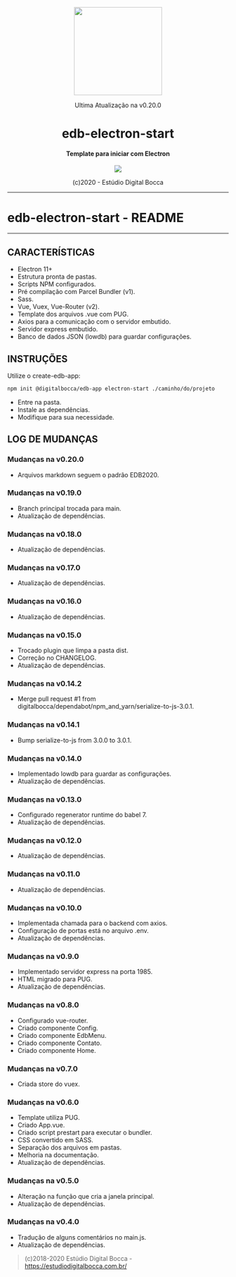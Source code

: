 <p align="center">
  <img src="https://estudiodigitalbocca.com.br/edb-logo.svg" width="200px">
  <p align="center">Ultima Atualização na v0.20.0</p>
  <h1 align="center">edb-electron-start</h1>
  <h4 align="center">
    Template para iniciar com Electron
  </h4>
  <p align="center">
    <img src="https://badgen.net/badge/version/v0.20.0/orange">
  </p>
  <p align="center">(c)2020 - Estúdio Digital Bocca</p>
</p>

---

# edb-electron-start - README

---

## CARACTERÍSTICAS

- Electron 11+
- Estrutura pronta de pastas.
- Scripts NPM configurados.
- Pré compilação com Parcel Bundler (v1).
- Sass.
- Vue, Vuex, Vue-Router (v2).
- Template dos arquivos .vue com PUG.
- Axios para a comunicação com o servidor embutido.
- Servidor express embutido.
- Banco de dados JSON (lowdb) para guardar configurações.

## INSTRUÇÕES

Utilize o create-edb-app:

```bash
npm init @digitalbocca/edb-app electron-start ./caminho/do/projeto
```

- Entre na pasta.
- Instale as dependências.
- Modifique para sua necessidade.

## LOG DE MUDANÇAS

### Mudanças na v0.20.0

- Arquivos markdown seguem o padrão EDB2020.

### Mudanças na v0.19.0

- Branch principal trocada para main.
- Atualização de dependências.

### Mudanças na v0.18.0

- Atualização de dependências.

### Mudanças na v0.17.0

- Atualização de dependências.

### Mudanças na v0.16.0

- Atualização de dependências.

### Mudanças na v0.15.0

- Trocado plugin que limpa a pasta dist.
- Correção no CHANGELOG.
- Atualização de dependências.

### Mudanças na v0.14.2

- Merge pull request #1 from digitalbocca/dependabot/npm_and_yarn/serialize-to-js-3.0.1.

### Mudanças na v0.14.1

- Bump serialize-to-js from 3.0.0 to 3.0.1.

### Mudanças na v0.14.0

- Implementado lowdb para guardar as configurações.
- Atualização de dependências.

### Mudanças na v0.13.0

- Configurado regenerator runtime do babel 7.
- Atualização de dependências.

### Mudanças na v0.12.0

- Atualização de dependências.

### Mudanças na v0.11.0

- Atualização de dependências.

### Mudanças na v0.10.0

- Implementada chamada para o backend com axios.
- Configuração de portas está no arquivo .env.
- Atualização de dependências.

### Mudanças na v0.9.0

- Implementado servidor express na porta 1985.
- HTML migrado para PUG.
- Atualização de dependências.

### Mudanças na v0.8.0

- Configurado vue-router.
- Criado componente Config.
- Criado componente EdbMenu.
- Criado componente Contato.
- Criado componente Home.

### Mudanças na v0.7.0

- Criada store do vuex.

### Mudanças na v0.6.0

- Template utiliza PUG.
- Criado App.vue.
- Criado script prestart para executar o bundler.
- CSS convertido em SASS.
- Separação dos arquivos em pastas.
- Melhoria na documentação.
- Atualização de dependências.

### Mudanças na v0.5.0

- Alteração na função que cria a janela principal.
- Atualização de dependências.

### Mudanças na v0.4.0

- Tradução de alguns comentários no main.js.
- Atualização de dependências.

> (c)2018-2020 Estúdio Digital Bocca - <https://estudiodigitalbocca.com.br/>
